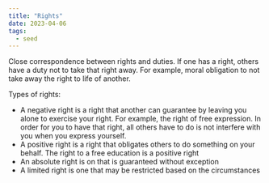 ```yaml
---
title: "Rights"
date: 2023-04-06
tags:
  - seed
---
```


Close correspondence between rights and duties. If one has a right, others have a duty not to take that right away. For example, moral obligation to not take away the right to life of another.

Types of rights:

- A negative right is a right that another can guarantee by leaving you alone to exercise your right. For example, the right of free expression. In order for you to have that right, all others have to do is not interfere with you when you express yourself.
- A positive right is a right that obligates others to do something on your behalf. The right to a free education is a positive right
- An absolute right is on that is guaranteed without exception
- A limited right is one that may be restricted based on the circumstances
